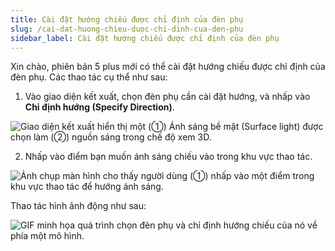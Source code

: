 ```yaml
---
title: Cài đặt hướng chiếu được chỉ định của đèn phụ
slug: /cai-dat-huong-chieu-duoc-chi-dinh-cua-den-phu
sidebar_label: Cài đặt hướng chiếu được chỉ định của đèn phụ
---
```


Xin chào, phiên bản 5 plus mới có thể cài đặt hướng chiếu được chỉ định của đèn phụ. Các thao tác cụ thể như sau:

1. Vào giao diện kết xuất, chọn đèn phụ cần cài đặt hướng, và nhấp vào **Chỉ định hướng (Specify Direction)**.

![Giao diện kết xuất hiển thị một (①) Ánh sáng bề mặt (Surface light) được chọn làm (②) nguồn sáng trong chế độ xem 3D.](https://storage.googleapis.com/jegavn_kb/images/83b4cc3f-12ce-48fd-9f79-e0b8d8753307.png)

2. Nhấp vào điểm bạn muốn ánh sáng chiếu vào trong khu vực thao tác.

![Ảnh chụp màn hình cho thấy người dùng (①) nhấp vào một điểm trong khu vực thao tác để hướng ánh sáng.](https://storage.googleapis.com/jegavn_kb/images/9d524a92-5c8f-4e64-94d5-871a999a3c16.png)

Thao tác hình ảnh động như sau:

![GIF minh họa quá trình chọn đèn phụ và chỉ định hướng chiếu của nó về phía một mô hình.](https://storage.googleapis.com/jegavn_kb/images/5e763203-9722-4199-b3c2-51685eb2b206.gif)